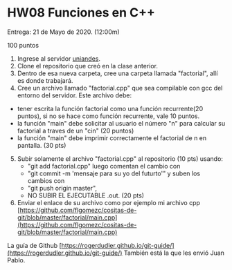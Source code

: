 # HW08 Funciones en C++

Entrega: 21 de Mayo de 2020. (12:00m)

100 puntos

1) Ingrese al servidor [uniandes](http://facciencias.az.uniandes.edu.co/jhub/).
2) Clone el repositorio que creó en la clase anterior.
3) Dentro de esa nueva carpeta, cree una carpeta llamada "factorial", allí es donde trabajará.
4) Cree un archivo llamado "factorial.cpp" que sea compilable con gcc del entorno del servidor. Este archivo debe:
* tener escrita la función factorial como una función recurrente(20 puntos), si no se hace como función recurrente, vale 10 puntos.
* la función "main" debe solicitar al usuario el número "n" para calcular su factorial a traves de un "cin" (20 puntos)
* la función "main" debe imprimir correctamente el factorial de n en pantalla. (30 pts)
5) Subir solamente el archivo "factorial.cpp" al repositorio (10 pts) usando:
    * "git add factorial.cpp" luego comentan el cambio con 
    * "git commit -m 'mensaje para su yo del futurto'"  y suben los cambios con 
    * "git push origin master", 
    * NO SUBIR EL EJECUTABLE .out. (20 pts)
6) Enviar el enlace de su archivo como por ejemplo  mi archivo cpp [https://github.com/flgomezc/cositas-de-git/blob/master/factorial/main.cpp](https://github.com/flgomezc/cositas-de-git/blob/master/factorial/main.cpp)



La guía de Github [https://rogerdudler.github.io/git-guide/](https://rogerdudler.github.io/git-guide/)
También está la que les envió Juan Pablo.
